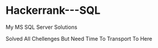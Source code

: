 # Hackerrank---SQL
My MS SQL Server Solutions

Solved All Chellenges But Need Time To Transport To Here
